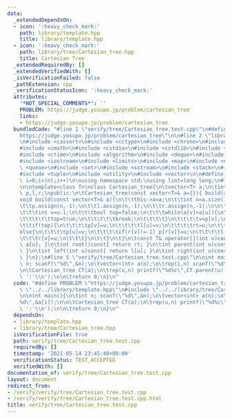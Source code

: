 ```yaml
---
data:
  _extendedDependsOn:
  - icon: ':heavy_check_mark:'
    path: library/template.hpp
    title: library/template.hpp
  - icon: ':heavy_check_mark:'
    path: library/tree/Cartesian_tree.hpp
    title: Cartesian Tree
  _extendedRequiredBy: []
  _extendedVerifiedWith: []
  _isVerificationFailed: false
  _pathExtension: cpp
  _verificationStatusIcon: ':heavy_check_mark:'
  attributes:
    '*NOT_SPECIAL_COMMENTS*': ''
    PROBLEM: https://judge.yosupo.jp/problem/cartesian_tree
    links:
    - https://judge.yosupo.jp/problem/cartesian_tree
  bundledCode: "#line 1 \"verify/tree/Cartesian_tree.test.cpp\"\n#define PROBLEM \"\
    https://judge.yosupo.jp/problem/cartesian_tree\"\n\n#line 2 \"library/template.hpp\"\
    \n#include <cassert>\n#include <cctype>\n#include <chrono>\n#include <climits>\n\
    #include <cmath>\n#include <cstdio>\n#include <cstdlib>\n#include <cstring>\n\
    #include <ctime>\n#include <algorithm>\n#include <deque>\n#include <functional>\n\
    #include <iostream>\n#include <limits>\n#include <map>\n#include <numeric>\n#include\
    \ <queue>\n#include <set>\n#include <sstream>\n#include <stack>\n#include <string>\n\
    #include <tuple>\n#include <utility>\n#include <vector>\n\n#define rep(i,n) for(int\
    \ i=0;i<(n);i++)\n\nusing namespace std;\nusing lint=long long;\n#line 3 \"library/tree/Cartesian_tree.hpp\"\
    \n\ntemplate<class T>\nclass Cartesian_tree{\n\tvector<T> a;\n\tint rt;\n\tvector<int>\
    \ p,l,r;\npublic:\n\tCartesian_tree(const vector<T>& a={}){ build(a); }\n\n\t\
    void build(const vector<T>& a){\n\t\tthis->a=a;\n\t\tint n=a.size();\n\t\trt=0;\n\
    \t\tp.assign(n,-1);\n\t\tl.assign(n,-1);\n\t\tr.assign(n,-1);\n\n\t\tfor(int u=1;u<n;u++){\n\
    \t\t\tint v=u-1;\n\t\t\tbool top=false;\n\t\t\twhile(a[v]>a[u]){\n\t\t\t\tif(p[v]==-1){\n\
    \t\t\t\t\ttop=true;\n\t\t\t\t\tbreak;\n\t\t\t\t}\n\t\t\t\tv=p[v];\n\t\t\t}\n\t\
    \t\tif(top){\n\t\t\t\tp[v]=u;\n\t\t\t\tl[u]=v;\n\t\t\t\trt=u;\n\t\t\t}\n\t\t\t\
    else{\n\t\t\t\tp[u]=v;\n\t\t\t\tif(r[v]!=-1) p[r[v]]=u;\n\t\t\t\tl[u]=r[v];\n\t\
    \t\t\tr[v]=u;\n\t\t\t}\n\t\t}\n\t}\n\tconst T& operator[](int u)const{ return\
    \ a[u]; }\n\tint root()const{ return rt; }\n\tint parent(int u)const{ return p[u];\
    \ }\n\tint left(int u)const{ return l[u]; }\n\tint right(int u)const{ return r[u];\
    \ }\n};\n#line 5 \"verify/tree/Cartesian_tree.test.cpp\"\n\nint main(){\n\tint\
    \ n; scanf(\"%d\",&n);\n\tvector<int> a(n);\n\trep(i,n) scanf(\"%d\",&a[i]);\n\
    \n\tCartesian_tree CT(a);\n\trep(u,n) printf(\"%d%c\",CT.parent(u)!=-1?CT.parent(u):u,u<n-1?'\
    \ ':'\\n');\n\n\treturn 0;\n}\n"
  code: "#define PROBLEM \"https://judge.yosupo.jp/problem/cartesian_tree\"\n\n#include\
    \ \"../../library/template.hpp\"\n#include \"../../library/tree/Cartesian_tree.hpp\"\
    \n\nint main(){\n\tint n; scanf(\"%d\",&n);\n\tvector<int> a(n);\n\trep(i,n) scanf(\"\
    %d\",&a[i]);\n\n\tCartesian_tree CT(a);\n\trep(u,n) printf(\"%d%c\",CT.parent(u)!=-1?CT.parent(u):u,u<n-1?'\
    \ ':'\\n');\n\n\treturn 0;\n}\n"
  dependsOn:
  - library/template.hpp
  - library/tree/Cartesian_tree.hpp
  isVerificationFile: true
  path: verify/tree/Cartesian_tree.test.cpp
  requiredBy: []
  timestamp: '2021-05-14 23:45:48+09:00'
  verificationStatus: TEST_ACCEPTED
  verifiedWith: []
documentation_of: verify/tree/Cartesian_tree.test.cpp
layout: document
redirect_from:
- /verify/verify/tree/Cartesian_tree.test.cpp
- /verify/verify/tree/Cartesian_tree.test.cpp.html
title: verify/tree/Cartesian_tree.test.cpp
---
```

